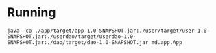 # Running

`java -cp ./app/target/app-1.0-SNAPSHOT.jar:./user/target/user-1.0-SNAPSHOT.jar:./userdao/target/userdao-1.0-SNAPSHOT.jar:./dao/target/dao-1.0-SNAPSHOT.jar md.app.App`